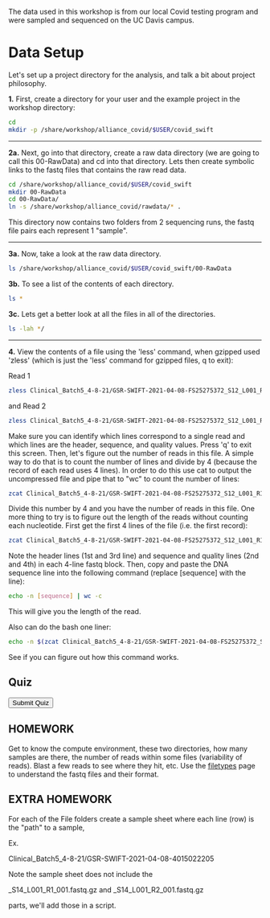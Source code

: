 <script>
function buildQuiz(myq, qc){
  // variable to store the HTML output
  const output = [];

  // for each question...
  myq.forEach(
    (currentQuestion, questionNumber) => {

      // variable to store the list of possible answers
      const answers = [];

      // and for each available answer...
      for(letter in currentQuestion.answers){

        // ...add an HTML radio button
        answers.push(
          `<label>
            <input type="radio" name="question${questionNumber}" value="${letter}">
            ${letter} :
            ${currentQuestion.answers[letter]}
          </label><br/>`
        );
      }

      // add this question and its answers to the output
      output.push(
        `<div class="question"> ${currentQuestion.question} </div>
        <div class="answers"> ${answers.join('')} </div><br/>`
      );
    }
  );

  // finally combine our output list into one string of HTML and put it on the page
  qc.innerHTML = output.join('');
}

function showResults(myq, qc, rc){

  // gather answer containers from our quiz
  const answerContainers = qc.querySelectorAll('.answers');

  // keep track of user's answers
  let numCorrect = 0;

  // for each question...
  myq.forEach( (currentQuestion, questionNumber) => {

    // find selected answer
    const answerContainer = answerContainers[questionNumber];
    const selector = `input[name=question${questionNumber}]:checked`;
    const userAnswer = (answerContainer.querySelector(selector) || {}).value;

    // if answer is correct
    if(userAnswer === currentQuestion.correctAnswer){
      // add to the number of correct answers
      numCorrect++;

      // color the answers green
      answerContainers[questionNumber].style.color = 'lightgreen';
    }
    // if answer is wrong or blank
    else{
      // color the answers red
      answerContainers[questionNumber].style.color = 'red';
    }
  });

  // show number of correct answers out of total
  rc.innerHTML = `${numCorrect} out of ${myq.length}`;
}
</script>


The data used in this workshop is from our local Covid testing program and were sampled and sequenced on the UC Davis campus.

# Data Setup

Let's set up a project directory for the analysis, and talk a bit about project philosophy.

**1\.** First, create a directory for your user and the example project in the workshop directory:

```bash
cd
mkdir -p /share/workshop/alliance_covid/$USER/covid_swift
```

---

**2a\.** Next, go into that directory, create a raw data directory (we are going to call this 00-RawData) and cd into that directory. Lets then create symbolic links to the fastq files that contains the raw read data.

```bash
cd /share/workshop/alliance_covid/$USER/covid_swift
mkdir 00-RawData
cd 00-RawData/
ln -s /share/workshop/alliance_covid/rawdata/* .
```

This directory now contains two folders from 2 sequencing runs, the fastq file pairs each represent 1 "sample".

---
**3a\.** Now, take a look at the raw data directory.

```bash
ls /share/workshop/alliance_covid/$USER/covid_swift/00-RawData
```

**3b\.** To see a list of the contents of each directory.

```bash
ls *
```

**3c\.** Lets get a better look at all the files in all of the directories.

```bash
ls -lah */
```

---

**4\.** View the contents of a file using the 'less' command, when gzipped used 'zless' (which is just the 'less' command for gzipped files, q to exit):

Read 1

```bash
zless Clinical_Batch5_4-8-21/GSR-SWIFT-2021-04-08-FS25275372_S12_L001_R1_001.fastq.gz
```

and Read 2

```bash
zless Clinical_Batch5_4-8-21/GSR-SWIFT-2021-04-08-FS25275372_S12_L001_R2_001.fastq.gz
```

Make sure you can identify which lines correspond to a single read and which lines are the header, sequence, and quality values. Press 'q' to exit this screen. Then, let's figure out the number of reads in this file. A simple way to do that is to count the number of lines and divide by 4 (because the record of each read uses 4 lines). In order to do this use cat to output the uncompressed file and pipe that to "wc" to count the number of lines:

```bash
zcat Clinical_Batch5_4-8-21/GSR-SWIFT-2021-04-08-FS25275372_S12_L001_R1_001.fastq.gz | wc -l
```

Divide this number by 4 and you have the number of reads in this file. One more thing to try is to figure out the length of the reads without counting each nucleotide. First get the first 4 lines of the file (i.e. the first record):

```bash
zcat Clinical_Batch5_4-8-21/GSR-SWIFT-2021-04-08-FS25275372_S12_L001_R1_001.fastq.gz  | head -2 | tail -1
```

Note the header lines (1st and 3rd line) and sequence and quality lines (2nd and 4th) in each 4-line fastq block. Then, copy and paste the DNA sequence line into the following command (replace [sequence] with the line):

```bash
echo -n [sequence] | wc -c
```

This will give you the length of the read.

Also can do the bash one liner:

```bash
echo -n $(zcat Clinical_Batch5_4-8-21/GSR-SWIFT-2021-04-08-FS25275372_S12_L001_R1_001.fastq.gz  | head -2 | tail -1) | wc -c
```

See if you can figure out how this command works.


## Quiz

<div id="quiz1" class="quiz"></div>
<button id="submit1">Submit Quiz</button>
<div id="results1" class="output"></div>
<script>
quizContainer1 = document.getElementById('quiz1');
resultsContainer1 = document.getElementById('results1');
submitButton1 = document.getElementById('submit1');

myQuestions1 = [
  {
    question: "How many reads are in the file?",
    answers: {
      a: "10 Million",
      b: "103560",
      c: "1211440",
      d: "302860"
    },
    correctAnswer: "d"
  },
  {
    question: "What is the length of Read 1 and Read 2?",
    answers: {
      a: "150 and 150",
      b: "26 and 90",
      c: "151 and 151",
      d: "50 and 50"
    },
    correctAnswer: "a"
  },
  {
    question: "How many samples are in Batch5?",
    answers: {
      a: "48",
      b: "51",
      c: "24",
      d: "10"
    },
    correctAnswer: "c"
  }

];

buildQuiz(myQuestions1, quizContainer1);
submitButton1.addEventListener('click', function() {showResults(myQuestions1, quizContainer1, resultsContainer1);});
</script>


HOMEWORK
---------

Get to know the compute environment, these two directories, how many samples are there, the number of reads within some files (variability of reads). Blast a few reads to see where they hit, etc. Use the [filetypes](filestypes) page to understand the fastq files and their format.

EXTRA HOMEWORK
----------

For each of the File folders create a sample sheet where each line (row) is the "path" to a sample,

Ex.

Clinical_Batch5_4-8-21/GSR-SWIFT-2021-04-08-4015022205

Note the sample sheet does not include the

  _S14_L001_R1_001.fastq.gz
and
  _S14_L001_R2_001.fastq.gz

parts, we'll add those in a script.
